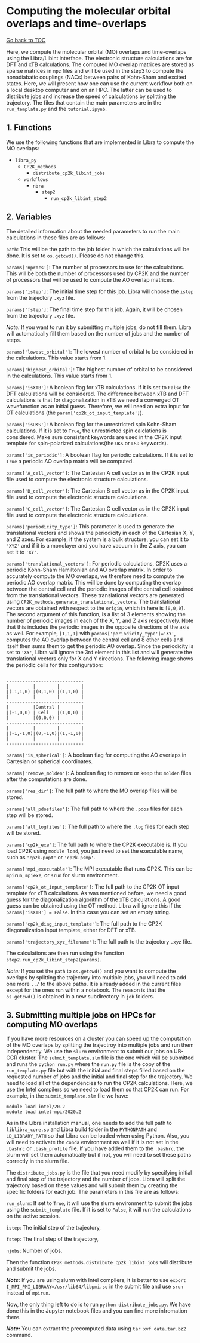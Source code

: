 # Computing the molecular orbital overlaps and time-overlaps

[Go back to TOC](../../../README.md)

Here, we compute the molecular orbital (MO) overlaps and time-overlaps using the Libra/Libint interface. The electronic
structure calculations are for DFT and xTB calculations. The computed MO overlap matrices 
are stored as sparse matrices in `npz` files and will be used in the step3 to compute the nonadiabatic couplings (NACs) between pairs of
Kohn-Sham and excited states. Here, we will present how one can use the current workflow both on a local desktop computer 
and on an HPC. The latter can be used to distribute jobs and increase the speed of calculations by splitting the trajectory. 
The files that contain the main parameters are in the `run_template.py` and the `tutorial.ipynb`. 

## 1. Functions 

We use the following functions that are implemented in Libra to compute the MO overlaps:

- `libra_py`
  - `CP2K_methods`
    - `distribute_cp2k_libint_jobs`
  - `workflows`
    - `nbra`
      - `step2`
        - `run_cp2k_libint_step2`

## 2. Variables

The detailed information about 
the needed parameters to run the main calculations in these files are as follows:


`path`: This will be the path to the job folder in which the calculations will be done. It is set to `os.getcwd()`. Please do not change this.

`params['nprocs']`: The number of processors to use for the calculations. This will be both the number of processors used
by CP2K and the number of processors that will be used to compute the AO overlap matrices.

`params['istep']`: The initial time step for this job. Libra will choose the `istep` from the trajectory `.xyz` file.

`params['fstep']`: The final time step for this job. Again, it will be chosen from the trajectory `.xyz` file.

_*Note:*_ If you want to run it by submitting multiple jobs, do not fill them. Libra will automatically fill them based on the
number of jobs and the number of steps.

`params['lowest_orbital']`: The lowest number of orbital to be considered in the calculations. This value starts from 1.

`params['highest_orbital']`: The highest number of orbital to be considered in the calculations. This value starts from 1.

`params['isXTB']`: A boolean flag for xTB calculations. If it is set to `False` the DFT calculations will be considered. The difference between 
xTB and DFT calculations is that for diagonalization in xTB we need a converged OT wavefunction as an initial guess. Therefore,
we will need an extra input for OT calculations (the `param['cp2k_ot_input_template']`).

`params['isUKS']`: A boolean flag for the unrestricted spin Kohn-Sham calculations. If it is set to `True`, the unrestricted spin calclations is considered.
Make sure consistent keywords are used in the CP2K input template for spin-polarized calculations(the `UKS` or `LSD` keywords).

`params['is_periodic']`: A boolean flag for periodic calculations. If it is set to `True` a periodic AO overlap matrix will be computed.

`params['A_cell_vector']`: The Cartesian A cell vector as in the CP2K input file used to compute the electronic structure calculations.

`params['B_cell_vector']`: The Cartesian B cell vector as in the CP2K input file used to compute the electronic structure calculations.

`params['C_cell_vector']`: The Cartesian C cell vector as in the CP2K input file used to compute the electronic structure calculations.


`params['periodicity_type']`: This parameter is used to generate the translational vectors and shows the periodicity in each of the 
Cartesian X, Y, and Z axes. For example, if the system is a bulk structure, you can set it to `'XYZ'` and if it is a monolayer and you have vacuum in
the Z axis, you can set it to `'XY'`. 


`params['translational_vectors']`: For periodic calculations, CP2K uses a periodic Kohn-Sham Hamiltonian and AO overlap matrix. In order to
accurately compute the MO overlaps, we therefore need to compute the periodic AO overlap matrix. This will be done by computing the overlap between
the central cell and the periodic images of the central cell obtained from the translational vectors. These translational vectors are 
generated using `CP2K_methods.generate_translational_vectors`. The translational vectors are obtained with respect to the `origin`, which 
in here is `[0,0,0]`. The second argument of this function, is a list of 3 elements showing the number of periodic images in each of the 
X, Y, and Z axis respectively. Note that this includes the periodic images in the opposite directions of the axis as well. For example, `[1,1,1]` with 
`params['periodicity_type']='XY'`, computes the AO overlap between the central cell and 8 other cells and itself then sums them to get the periodic 
AO overlap. Since the periodicity is set to `'XY'`, Libra will ignore the 3rd element in this list and will generate the translational vectors 
only for X and Y directions. The following image shows the periodic cells for this configuration:
```

-----------------------------
|         |        |        |      
|(-1,1,0) |(0,1,0) |(1,1,0) |
|         |        |        |
-----------------------------
|         |Central |        |
|(-1,0,0) | Cell   |(1,0,0) |
|         |(0,0,0) |        |
-----------------------------
|         |        |        |
|(-1,-1,0)|(0,-1,0)|(1,-1,0)|
|         |        |        |
-----------------------------

```

`params['is_spherical']`: A boolean flag for computing the AO overlaps in Cartesian or spherical coordinates.

`params['remove_molden']`: A boolean flag to remove or keep the `molden` files after the computations are done.

`params['res_dir']`: The full path to where the MO overlap files will be stored. 

`params['all_pdosfiles']`: The full path to where the `.pdos` files for each step will be stored.

`params['all_logfiles']`: The full path to where the `.log` files for each step will be stored.

`params['cp2k_exe']`: The full path to where the CP2K executable is. If you load CP2K using `module load`, you just need to set the executable name,
 such as `'cp2k.popt'` or `'cp2k.psmp'`.

`params['mpi_executable']`: The MPI executable that runs CP2K. This can be `mpirun`, `mpiexe`, or `srun` for slurm environment.

`params['cp2k_ot_input_template']`: The full path to the CP2K OT input template for xTB calculations. As was mentioned before, we need a good guess 
for the diagonalization algorithm of the xTB calculations. A good guess can be obtained using the OT method. Libra will ignore this if the 
`params['isXTB'] = False`. In this case you can set an empty string.

`params['cp2k_diag_input_template']`: The full path to the CP2K diagonalization input template, either for DFT or xTB.

`params['trajectory_xyz_filename']`: The full path to the trajectory `.xyz` file. 

The calculations are then run using the function `step2.run_cp2k_libint_step2(params)`.


_*Note:*_ If you set the `path` to `os.getcwd()` and you want to compute the overlaps by splitting the trajectory into multiple jobs, you will
need to add one more `../` to the above paths. It is already added in the current files except for the ones run within a notebook. The reason is that the 
`os.getcwd()` is obtained in a new subdirectory in `job` folders.

## 3. Submitting multiple jobs on HPCs for computing MO overlaps


If you have more resources on a cluster you can speed up the computation of the MO overlaps by splitting the trajectroy
into multiple jobs and run them independently.
We use the `slurm` environment to submit our jobs on UB-CCR cluster. The `submit_template.slm` file is the one which will be submitted and runs the
`python run.py` where the `run.py` file is the copy of the `run_template.py` file but with the initial and final steps filled
based on the requested number of jobs and the initial and final step for the trajectory. We need to load all of the dependencies to run the
CP2K calculations. Here, we use the Intel compilers so we need to load them so that CP2K can run. For example, in the `submit_template.slm` file
we have:
```
module load intel/20.2
module load intel-mpi/2020.2
```
As in the Libra installation manual, one needs to add the full path to `liblibra_core.so` and Libra build folder in the `PYTHONPATH` and `LD_LIBRARY_PATH`
so that Libra can be loaded when using Python. Also, you will need to activate the `conda` environment as well if it is not set in the `.bashrc` or 
`.bash_profile` file.
If you have added them to the `.bashrc`, the slurm will set them automatically but if not, you will need to set these paths
correctly in the slurm file.

The `distribute_jobs.py` is the file that you need modify by specifying initial and final step of the trajectory and the number of jobs.
Libra will split the trajectory based on these values and will submit them by creating the specific folders for each job. 
The parameters in this file are as follows:

`run_slurm`: If set to `True`, it will use the slurm environment to submit the jobs using the `submit_template` file. If it is set to `False`, it will run the
calculations on the active session.

`istep`: The initial step of the trajectory,

`fstep`: The final step of the trajectory,

`njobs`: Number of jobs.

Then the function `CP2K_methods.distribute_cp2k_libint_jobs` will distribute and submit the jobs.

_**Note:**_ If you are using slurm with Intel compilers, it is better to use `export I_MPI_PMI_LIBRARY=/usr/lib64/libpmi.so` in the submit file and use `srun` instead of `mpirun`.

Now, the only thing left to do is to run `python distribute_jobs.py`. We have done this in the Jupyter notebook files and you can find more infromation there.


_**Note:**_ You can extract the precomputed data using `tar xvf data.tar.bz2` command.



